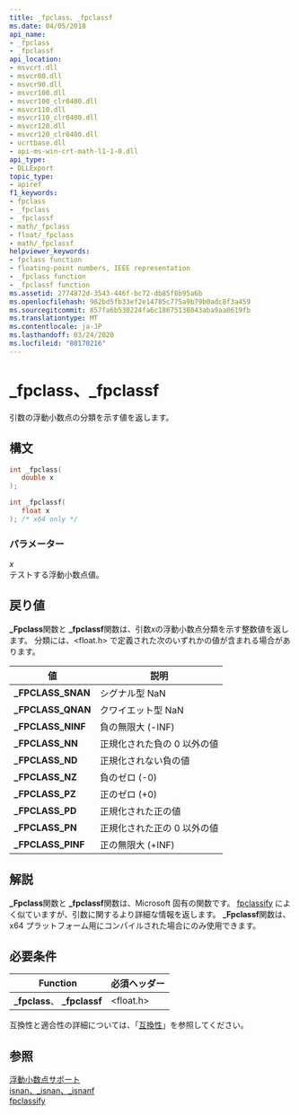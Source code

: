 ```yaml
---
title: _fpclass、_fpclassf
ms.date: 04/05/2018
api_name:
- _fpclass
- _fpclassf
api_location:
- msvcrt.dll
- msvcr80.dll
- msvcr90.dll
- msvcr100.dll
- msvcr100_clr0400.dll
- msvcr110.dll
- msvcr110_clr0400.dll
- msvcr120.dll
- msvcr120_clr0400.dll
- ucrtbase.dll
- api-ms-win-crt-math-l1-1-0.dll
api_type:
- DLLExport
topic_type:
- apiref
f1_keywords:
- fpclass
- _fpclass
- _fpclassf
- math/_fpclass
- float/_fpclass
- math/_fpclassf
helpviewer_keywords:
- fpclass function
- floating-point numbers, IEEE representation
- _fpclass function
- _fpclassf function
ms.assetid: 2774872d-3543-446f-bc72-db85f8b95a6b
ms.openlocfilehash: 982bd5fb33ef2e14785c775a9b79b0adc8f3a459
ms.sourcegitcommit: 857fa6b530224fa6c18675138043aba9aa0619fb
ms.translationtype: MT
ms.contentlocale: ja-JP
ms.lasthandoff: 03/24/2020
ms.locfileid: "80170216"
---
```

# <a name="_fpclass-_fpclassf"></a>_fpclass、_fpclassf

引数の浮動小数点の分類を示す値を返します。

## <a name="syntax"></a>構文

```C
int _fpclass(
   double x
);

int _fpclassf(
   float x
); /* x64 only */
```

### <a name="parameters"></a>パラメーター

*x*<br/>
テストする浮動小数点値。

## <a name="return-value"></a>戻り値

**_Fpclass**関数と **_fpclassf**関数は、引数*x*の浮動小数点分類を示す整数値を返します。 分類には、\<float.h> で定義された次のいずれかの値が含まれる場合があります。

|値|説明|
|-----------|-----------------|
|**_FPCLASS_SNAN**|シグナル型 NaN|
|**_FPCLASS_QNAN**|クワイエット型 NaN|
|**_FPCLASS_NINF**|負の無限大 (-INF)|
|**_FPCLASS_NN**|正規化された負の 0 以外の値|
|**_FPCLASS_ND**|正規化されない負の値|
|**_FPCLASS_NZ**|負のゼロ (-0)|
|**_FPCLASS_PZ**|正のゼロ (+0)|
|**_FPCLASS_PD**|正規化された正の値|
|**_FPCLASS_PN**|正規化された正の 0 以外の値|
|**_FPCLASS_PINF**|正の無限大 (+INF)|

## <a name="remarks"></a>解説

**_Fpclass**関数と **_fpclassf**関数は、Microsoft 固有の関数です。 [fpclassify](fpclassify.md) によく似ていますが、引数に関するより詳細な情報を返します。 **_Fpclassf**関数は、x64 プラットフォーム用にコンパイルされた場合にのみ使用できます。

## <a name="requirements"></a>必要条件

|Function|必須ヘッダー|
|--------------|---------------------|
|**_fpclass**、 **_fpclassf**|\<float.h>|

互換性と適合性の詳細については、「[互換性](../../c-runtime-library/compatibility.md)」を参照してください。

## <a name="see-also"></a>参照

[浮動小数点サポート](../../c-runtime-library/floating-point-support.md)<br/>
[isnan、_isnan、_isnanf](isnan-isnan-isnanf.md)<br/>
[fpclassify](fpclassify.md)<br/>
